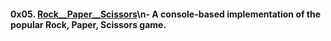 #### 0x05. [Rock__Paper__Scissors](0x05.Rock__Paper__Scissors/)\n- A console-based implementation of the popular Rock, Paper, Scissors game.
